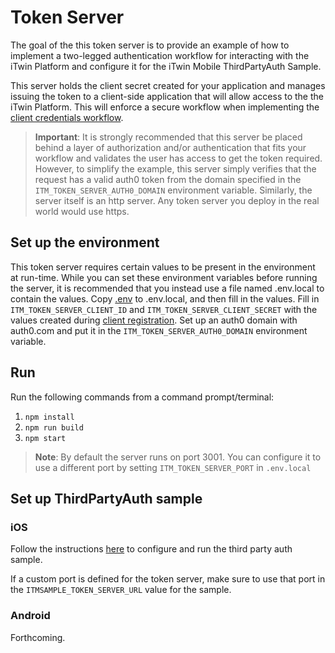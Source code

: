 # Token Server

The goal of the this token server is to provide an example of how to implement a two-legged authentication workflow for interacting with the iTwin Platform and configure it for the iTwin Mobile ThirdPartyAuth Sample.

This server holds the client secret created for your application and manages issuing the token to a client-side application that will allow access to the
the iTwin Platform. This will enforce a secure workflow when implementing the [client credentials workflow](https://developer.bentley.com/apis/overview/authorization/#clientcredentialflow).

> __Important__: It is strongly recommended that this server be placed behind a layer of authorization and/or authentication that fits your workflow and validates the user has access to get the token required. However, to simplify the example, this server simply verifies that the request has a valid auth0 token from the domain specified in the `ITM_TOKEN_SERVER_AUTH0_DOMAIN` environment variable. Similarly, the server itself is an http server. Any token server you deploy in the real world would use https.

## Set up the environment

This token server requires certain values to be present in the environment at run-time. While you can set these environment variables before running the server, it is recommended that you instead use a file named .env.local to contain the values. Copy [.env](./.env) to .env.local, and then fill in the values. Fill in `ITM_TOKEN_SERVER_CLIENT_ID` and `ITM_TOKEN_SERVER_CLIENT_SECRET` with the values created during [client registration](../ClientID.md). Set up an auth0 domain with auth0.com and put it in the `ITM_TOKEN_SERVER_AUTH0_DOMAIN` environment variable.

## Run

Run the following commands from a command prompt/terminal:

1. `npm install`
1. `npm run build`
1. `npm start`

> __Note__: By default the server runs on port 3001. You can configure it to use a different port by setting `ITM_TOKEN_SERVER_PORT` in `.env.local`

## Set up ThirdPartyAuth sample

### iOS

Follow the instructions [here](../../iOS/ThirdPartyAuth/README.md) to configure and run the third party auth sample.

If a custom port is defined for the token server, make sure to use that port in the `ITMSAMPLE_TOKEN_SERVER_URL` value for the sample.

### Android

Forthcoming.
